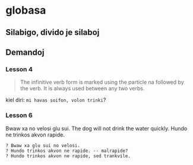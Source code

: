 # globasa


## Silabigo, divido je silaboj




## Demandoj


### Lesson 4
> The infinitive verb form is marked using the particle na followed by the verb. It is always used between any two verbs.

kiel diri: `mi havas soifon, volon trinki`?


### Lesson 6

Bwaw xa no velosi glu sui.
    The dog will not drink the water quickly.
    Hundo ne trinkos akvon rapide.

    ? Bwaw xa glu sui no velosi.
    ? Hundo trinkos akvon ne rapide. -- malrapide?
    ? Hundo trinkos akvon ne rapide, sed trankvile.